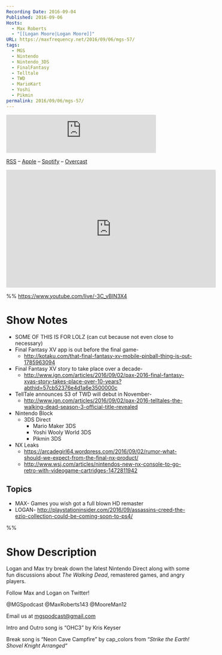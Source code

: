 ```yaml
---
Recording Date: 2016-09-04
Published: 2016-09-06
Hosts:
  - Max Roberts
  - "[[Logan Moore|Logan Moore]]"
URL: https://maxfrequency.net/2016/09/06/mgs-57/
tags:
  - MGS
  - Nintendo
  - Nintendo_3DS
  - FinalFantasy
  - Telltale
  - TWD
  - MarioKart
  - Yoshi
  - Pikmin
permalink: 2016/09/06/mgs-57/
---
```

<iframe src="https://podcasters.spotify.com/pod/show/millennialgamingspeak/embed/episodes/Episode-57-Breaking-Down-Nintendos-3DS-Direct-e1adhsu/a-a6ts464" height="102px" width="400px" frameborder="0" scrolling="no"></iframe>

[RSS](https://anchor.fm/s/74aa3858/podcast/rss) – [Apple](https://podcasts.apple.com/us/podcast/episode-3-gdc-wrap-up/id1000915981?i=1000542222515) – [Spotify](https://open.spotify.com/episode/7wePXT4Bt22LWifVLx3n8y) – [Overcast](https://overcast.fm/+EtIgeWxEU)

<div class=iframe-container>
<iframe width="560" height="315" src="https://www.youtube-nocookie.com/embed/-3C_vBlN3X4?si=2XQSMPw1AB3MLaDm" title="YouTube video player" frameborder="0" allow="accelerometer; autoplay; clipboard-write; encrypted-media; gyroscope; picture-in-picture; web-share" allowfullscreen></iframe>
</div>

%%
https://www.youtube.com/live/-3C_vBlN3X4

# Show Notes

- SOME OF THIS IS FOR LOLZ (can cut because not even close to necessary)
- Final Fantasy XV app is out before the final game-
	- http://kotaku.com/that-final-fantasy-xv-mobile-pinball-thing-is-out-1785963094
- Final Fantasy XV story to take place over a decade-
	- http://www.ign.com/articles/2016/09/02/pax-2016-final-fantasy-xvas-story-takes-place-over-10-years?abthid=57cb52376e4d1a6e3500000c 
- TellTale announces S3 of TWD will debut in November-
	- http://www.ign.com/articles/2016/09/02/pax-2016-telltales-the-walking-dead-season-3-official-title-revealed 
- Nintendo Block
	- 3DS Direct
		- Mario Maker 3DS
		- Yoshi Wooly World 3DS
		- Pikmin 3DS
- NX Leaks 
	- https://arcadegirl64.wordpress.com/2016/09/02/rumor-what-should-we-expect-from-the-final-nx-product/ 
	- http://www.wsj.com/articles/nintendos-new-nx-console-to-go-retro-with-videogame-cartridges-1472811942 
## Topics

- MAX- Games you wish got a full blown HD remaster
- LOGAN- http://playstationinsider.com/2016/09/assassins-creed-the-ezio-collection-could-be-coming-soon-to-ps4/

%%
# Show Description

Logan and Max try break down the latest Nintendo Direct along with some fun discussions about *The Walking Dead*, remastered games, and angry players.

Follow Max and Logan on Twitter!

@MGSpodcast
@MaxRoberts143
@MooreMan12

Email us at mgspodcast@gmail.com

Intro and Outro song is “OHC3” by Kris Keyser

Break song is “Neon Cave Campfire” by cap_colors from “*Strike the Earth! Shovel Knight Arranged*“